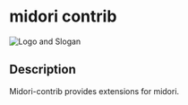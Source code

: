 # midori contrib

![Logo and Slogan](https://github.com/midori-rb/midori-contrib/raw/master/.resources/slogan.png)

## Description

Midori-contrib provides extensions for midori.
